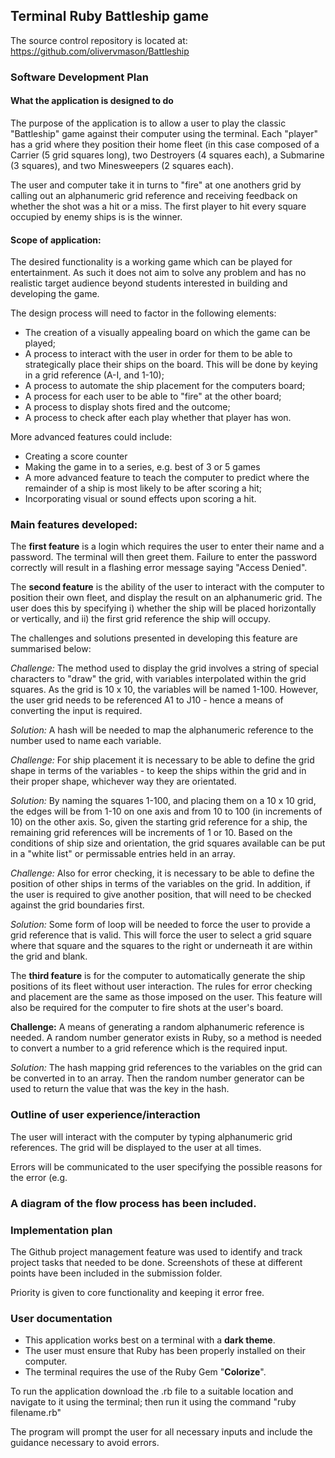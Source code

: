 ## **Terminal Ruby Battleship game**  <br>

The source control repository is located at: https://github.com/olivervmason/Battleship


### **Software Development Plan**

#### What the application is designed to do <br>
The purpose of the application is to allow a user to play the classic "Battleship" game against their computer using the terminal. 
Each "player" has a grid where they position their home fleet (in this case composed of a Carrier (5 grid squares long), two Destroyers (4 squares each), a Submarine (3 squares), and two Minesweepers (2 squares each). 

The user and computer take it in turns to "fire" at one anothers grid by calling out an alphanumeric grid reference and receiving feedback on whether the shot was a hit or a miss.
The first player to hit every square occupied by enemy ships is is the winner.

#### Scope of application:
The desired functionality is a working game which can be played for entertainment. As such it does not aim to solve any problem and has no realistic target audience beyond students interested in building and developing the game.

The design process will need to factor in the following elements:
- The creation of a visually appealing board on which the game can be played;
- A process to interact with the user in order for them to be able to strategically place their ships on the board. This will be done by keying in a grid reference (A-I, and 1-10);
- A process to automate the ship placement for the computers board;
- A process for each user to be able to "fire" at the other board;
- A process to display shots fired and the outcome;
- A process to check after each play whether that player has won.

More advanced features could include:
- Creating a score counter
- Making the game in to a series, e.g. best of 3 or 5 games
- A more advanced feature to teach the computer to predict where the remainder of a ship is most likely to be after scoring a hit;
- Incorporating visual or sound effects upon scoring a hit.


### Main features developed:

The **first feature** is a login which requires the user to enter their name and a password. The terminal will then greet them. Failure to enter the password correctly will result in a flashing error message saying "Access Denied".

The **second feature** is the ability of the user to interact with the computer to position their own fleet, and display the result on an alphanumeric grid. The user does this by specifying i) whether the ship will be placed horizontally or vertically, and ii) the first grid reference the ship will occupy. <br>

The challenges and solutions presented in developing this feature are summarised below:

_Challenge:_ The method used to display the grid involves a string of special characters to "draw" the grid, with variables interpolated within the grid squares. As the grid is 10 x 10, the variables will be named 1-100. However, the user grid needs to be referenced A1 to J10 - hence a means of converting the input is required.

_Solution:_ A hash will be needed to map the alphanumeric reference to the number used to name each variable. 

_Challenge:_ For ship placement it is necessary to be able to define the grid shape in terms of the variables - to keep the ships within the grid and in their proper shape, whichever way they are orientated.

_Solution:_ By naming the squares 1-100, and placing them on a 10 x 10 grid, the edges will be from 1-10 on one axis and from 10 to 100 (in increments of 10) on the other axis. So, given the starting grid reference for a ship, the remaining grid references will be increments of 1 or 10. Based on the conditions of ship size and orientation, the grid squares available can be put in a "white list" or permissable entries held in an array.

_Challenge:_ Also for error checking, it is necessary to be able to define the position of other ships in terms of the variables on the grid. In addition, if the user is required to give another position, that will need to be checked against the grid boundaries first.

_Solution:_ Some form of loop will be needed to force the user to provide a grid reference that is valid. This will force the user to select a grid square where that square and the squares to the right or underneath it are within the grid and blank.

The **third feature** is for the computer to automatically generate the ship positions of its fleet without user interaction. The rules for error checking and placement are the same as those imposed on the user. This feature will also be required for the computer to fire shots at the user's board. 

**Challenge:** A means of generating a random alphanumeric reference is needed. A random number generator exists in Ruby, so a method is needed to convert a number to a grid reference which is the required input.

_Solution:_ The hash mapping grid references to the variables on the grid can be converted in to an array. Then the random number generator can be used to return the value that was the key in the hash.



### Outline of user experience/interaction

The user will interact with the computer by typing alphanumeric grid references. The grid will be displayed to the user at all times.

Errors will be communicated to the user specifying the possible reasons for the error (e.g. 

### A diagram of the flow process has been included.


### Implementation plan

The Github project management feature was used to identify and track project tasks that needed to be done. Screenshots of these at different points have been included in the submission folder.

Priority is given to core functionality and keeping it error free. 

### User documentation

- This application works best on a terminal with a **dark theme**.
- The user must ensure that Ruby has been properly installed on their computer.
- The terminal requires the use of the Ruby Gem "**Colorize**".

To run the application download the .rb file to a suitable location and navigate to it using the terminal; then run it using the command "ruby filename.rb"

The program will prompt the user for all necessary inputs and include the guidance necessary to avoid errors.

